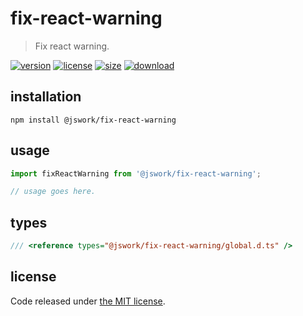 # fix-react-warning
> Fix react warning.

[![version][version-image]][version-url]
[![license][license-image]][license-url]
[![size][size-image]][size-url]
[![download][download-image]][download-url]

## installation
```shell
npm install @jswork/fix-react-warning
```

## usage
```js
import fixReactWarning from '@jswork/fix-react-warning';

// usage goes here.
```

## types
```ts
/// <reference types="@jswork/fix-react-warning/global.d.ts" />
```

## license
Code released under [the MIT license](https://github.com/afeiship/fix-react-warning/blob/master/LICENSE.txt).

[version-image]: https://img.shields.io/npm/v/@jswork/fix-react-warning
[version-url]: https://npmjs.org/package/@jswork/fix-react-warning

[license-image]: https://img.shields.io/npm/l/@jswork/fix-react-warning
[license-url]: https://github.com/afeiship/fix-react-warning/blob/master/LICENSE.txt

[size-image]: https://img.shields.io/bundlephobia/minzip/@jswork/fix-react-warning
[size-url]: https://github.com/afeiship/fix-react-warning/blob/master/dist/index.min.js

[download-image]: https://img.shields.io/npm/dm/@jswork/fix-react-warning
[download-url]: https://www.npmjs.com/package/@jswork/fix-react-warning
